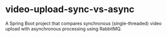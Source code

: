 # video-upload-sync-vs-async
A Spring Boot project that compares synchronous (single-threaded) video upload with asynchronous processing using RabbitMQ.
